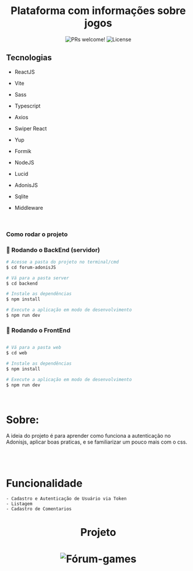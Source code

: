 <h1 align="center">
  Plataforma com informações sobre jogos
</h1>

<p align="center">
 <img src="https://img.shields.io/static/v1?label=PRs&message=welcome&color=49AA26&labelColor=000000" alt="PRs welcome!" />

  <img alt="License" src="https://img.shields.io/static/v1?label=license&message=MIT&color=49AA26&labelColor=000000">
</p>

## Tecnologias

- ReactJS
- Vite
- Sass
- Typescript
- Axios
- Swiper React
- Yup
- Formik

- NodeJS
- Lucid
- AdonisJS
- Sqlite
- Middleware

</br>

### Como rodar o projeto

### 🎲 Rodando o BackEnd (servidor)

```bash
# Acesse a pasta do projeto no terminal/cmd
$ cd forum-adonisJS

# Vá para a pasta server
$ cd backend

# Instale as dependências
$ npm install

# Execute a aplicação em modo de desenvolvimento
$ npm run dev

```

### 🎲 Rodando o FrontEnd

```bash

# Vá para a pasta web
$ cd web

# Instale as dependências
$ npm install

# Execute a aplicação em modo de desenvolvimento
$ npm run dev

```

</br>

# Sobre:

<p>
    A ideia do projeto é para aprender como funciona a autenticação no Adonisjs, aplicar boas praticas, e se familiarizar um pouco mais com o css.
</p>

</br>

</br>

# Funcionalidade
    - Cadastro e Autenticação de Usuário via Token
    - Listagem
    - Cadastro de Comentarios

<h1 align="center"> 
	Projeto
</h1>

<h1 align="center">
  <img alt="Fórum-games" title="#Fórum-games" src="" />
</h1>
